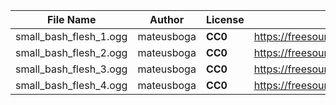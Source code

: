 | File Name        | Author   | License   | Link                            |
|------------------|----------|-----------|---------------------------------|
| small_bash_flesh_1.ogg | mateusboga | **CC0** | https://freesound.org/people/mateusboga/sounds/426065/ |
| small_bash_flesh_2.ogg | mateusboga | **CC0** | https://freesound.org/people/mateusboga/sounds/426065/ |
| small_bash_flesh_3.ogg | mateusboga | **CC0** | https://freesound.org/people/mateusboga/sounds/426065/ |
| small_bash_flesh_4.ogg | mateusboga | **CC0** | https://freesound.org/people/mateusboga/sounds/426065/ |
